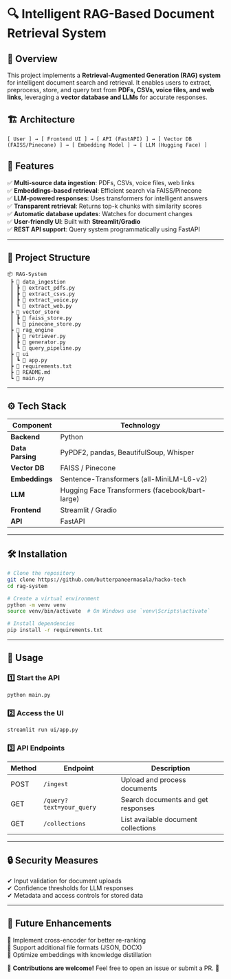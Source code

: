 # 🔍 Intelligent RAG-Based Document Retrieval System

## 📌 Overview
This project implements a **Retrieval-Augmented Generation (RAG) system** for intelligent document search and retrieval. It enables users to extract, preprocess, store, and query text from **PDFs, CSVs, voice files, and web links**, leveraging a **vector database and LLMs** for accurate responses.

## 🏗️ Architecture
```
[ User ] → [ Frontend UI ] → [ API (FastAPI) ] → [ Vector DB (FAISS/Pinecone) ] → [ Embedding Model ] → [ LLM (Hugging Face) ]
```

## 🚀 Features
✅ **Multi-source data ingestion**: PDFs, CSVs, voice files, web links  
✅ **Embeddings-based retrieval**: Efficient search via FAISS/Pinecone  
✅ **LLM-powered responses**: Uses transformers for intelligent answers  
✅ **Transparent retrieval**: Returns top-k chunks with similarity scores  
✅ **Automatic database updates**: Watches for document changes  
✅ **User-friendly UI**: Built with **Streamlit/Gradio**  
✅ **REST API support**: Query system programmatically using FastAPI  

---

## 📂 Project Structure
```
📦 RAG-System
 ┣ 📂 data_ingestion
 ┃ ┣ 📜 extract_pdfs.py
 ┃ ┣ 📜 extract_csvs.py
 ┃ ┣ 📜 extract_voice.py
 ┃ ┗ 📜 extract_web.py
 ┣ 📂 vector_store
 ┃ ┣ 📜 faiss_store.py
 ┃ ┗ 📜 pinecone_store.py
 ┣ 📂 rag_engine
 ┃ ┣ 📜 retriever.py
 ┃ ┣ 📜 generator.py
 ┃ ┗ 📜 query_pipeline.py
 ┣ 📂 ui
 ┃ ┗ 📜 app.py
 ┣ 📜 requirements.txt
 ┣ 📜 README.md
 ┗ 📜 main.py
```

---

## ⚙️ Tech Stack
| Component        | Technology |
|-----------------|------------|
| **Backend**     | Python |
| **Data Parsing**| PyPDF2, pandas, BeautifulSoup, Whisper |
| **Vector DB**   | FAISS / Pinecone |
| **Embeddings**  | Sentence-Transformers (all-MiniLM-L6-v2) |
| **LLM**         | Hugging Face Transformers (facebook/bart-large) |
| **Frontend**    | Streamlit / Gradio |
| **API**         | FastAPI |

---

## 🛠️ Installation
```bash
# Clone the repository
git clone https://github.com/butterpaneermasala/hacko-tech
cd rag-system

# Create a virtual environment
python -m venv venv
source venv/bin/activate  # On Windows use `venv\Scripts\activate`

# Install dependencies
pip install -r requirements.txt
```

---

## 🚀 Usage
### 1️⃣ Start the API
```bash
python main.py
```
### 2️⃣ Access the UI
```bash
streamlit run ui/app.py
```
### 3️⃣ API Endpoints
| Method | Endpoint | Description |
|--------|----------|-------------|
| POST | `/ingest` | Upload and process documents |
| GET  | `/query?text=your_query` | Search documents and get responses |
| GET  | `/collections` | List available document collections |

---

## 🔒 Security Measures
✔ Input validation for document uploads  
✔ Confidence thresholds for LLM responses  
✔ Metadata and access controls for stored data  

---

## 📌 Future Enhancements
🔹 Implement cross-encoder for better re-ranking  
🔹 Support additional file formats (JSON, DOCX)  
🔹 Optimize embeddings with knowledge distillation  

📢 **Contributions are welcome!** Feel free to open an issue or submit a PR. 🙌